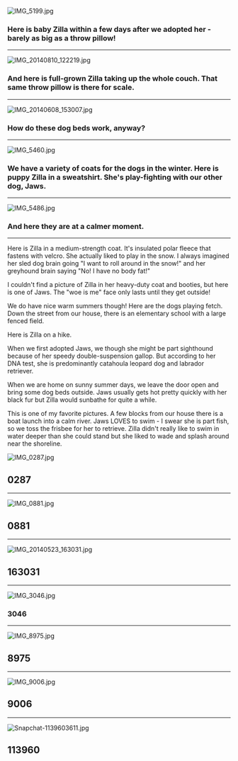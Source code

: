 
![IMG_5199.jpg](IMG_5199.jpg)

### Here is baby Zilla within a few days after we adopted her - barely as big as a throw pillow!

---

![IMG_20140810_122219.jpg](IMG_20140810_122219.jpg)

### And here is full-grown Zilla taking up the whole couch.  That same throw pillow is there for scale.

---

![IMG_20140608_153007.jpg](IMG_20140608_153007.jpg)

### How do these dog beds work, anyway?

---

![IMG_5460.jpg](IMG_5460.jpg)

### We have a variety of coats for the dogs in the winter.  Here is puppy Zilla in a sweatshirt.  She's play-fighting with our other dog, Jaws.

---

![IMG_5486.jpg](IMG_5486.jpg)

### And here they are at a calmer moment.

---

Here is Zilla in a medium-strength coat.  It's insulated polar fleece that fastens with velcro.  She actually liked to play in the snow.  I always imagined her sled dog brain going "I want to roll around in the snow!" and her greyhound brain saying "No! I have no body fat!"

I couldn't find a picture of Zilla in her heavy-duty coat and booties, but here is one of Jaws.  The "woe is me" face only lasts until they get outside!

We do have nice warm summers though!  Here are the dogs playing fetch.  Down the street from our house, there is an elementary school with a large fenced field.

Here is Zilla on a hike.  

When we first adopted Jaws, we though she might be part sighthound because of her speedy double-suspension gallop.  But according to her DNA test, she is predominantly catahoula leopard dog and labrador retriever.

When we are home on sunny summer days, we leave the door open and bring some dog beds outside.  Jaws usually gets hot pretty quickly with her black fur but Zilla would sunbathe for quite a while. 

This is one of my favorite pictures.  A few blocks from our house there is a boat launch into a calm river.  Jaws LOVES to swim - I swear she is part fish, so we toss the frisbee for her to retrieve.  Zilla didn't really like to swim in water deeper than she could stand but she liked to wade and splash around near the shoreline.


![IMG_0287.jpg](IMG_0287.jpg)

## 0287

---

![IMG_0881.jpg](IMG_0881.jpg)

## 0881

---

![IMG_20140523_163031.jpg](IMG_20140523_163031.jpg)

## 163031

---


![IMG_3046.jpg](IMG_3046.jpg)

### 3046

---

![IMG_8975.jpg](IMG_8975.jpg)

## 8975

---

![IMG_9006.jpg](IMG_9006.jpg)

## 9006

---

![Snapchat-1139603611.jpg](Snapchat-1139603611.jpg)

## 113960


